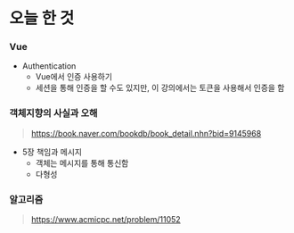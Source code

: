 # 오늘 한 것 

### Vue
- Authentication
    - Vue에서 인증 사용하기
    - 세션을 통해 인증을 할 수도 있지만, 이 강의에서는 토큰을 사용해서 인증을 함

### 객체지향의 사실과 오해
> https://book.naver.com/bookdb/book_detail.nhn?bid=9145968

- 5장 책임과 메시지
    - 객체는 메시지를 통해 통신함 
    - 다형성

### 알고리즘
> https://www.acmicpc.net/problem/11052
